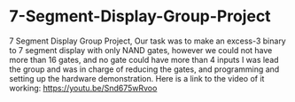 # 7-Segment-Display-Group-Project
7 Segment Display Group Project, Our task was to make an excess-3 binary to 7 segment display with only NAND gates, however we could not have more than 16 gates, and no gate could have more than 4 inputs I was lead the group and was in charge of reducing the gates, and programming and setting up the hardware demonstration. 
Here is a link to the video of it working: https://youtu.be/Snd675wRvoo
